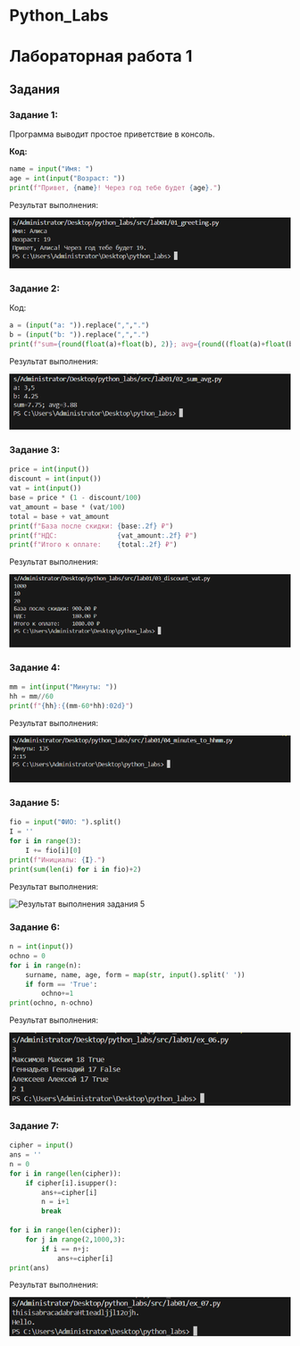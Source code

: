 

<h1>Python_Labs</h1>

# Лабораторная работа 1



## Задания

### Задание 1:

Программа выводит простое приветствие в консоль.

**Код:**
```python
name = input("Имя: ")
age = int(input("Возраст: "))
print(f"Привет, {name}! Через год тебе будет {age}.")
```
Результат выполнения:

![Результат выполнения задания 1](images/lab01/01_greeting.png)

### Задание 2: 

Код:

```python
a = (input("a: ")).replace(",",".")
b = (input("b: ")).replace(",",".")
print(f"sum={round(float(a)+float(b), 2)}; avg={round((float(a)+float(b))/2, 2)}")
```
Результат выполнения:

![Результат выполнения задания 2](images/lab01/02_sum_avg.png)


### Задание 3: 

```python
price = int(input())
discount = int(input())
vat = int(input())
base = price * (1 - discount/100)
vat_amount = base * (vat/100)
total = base + vat_amount
print(f"База после скидки: {base:.2f} ₽")
print(f"НДС:               {vat_amount:.2f} ₽")
print(f"Итого к оплате:    {total:.2f} ₽")
```
Результат выполнения:

![Результат выполнения задания 3](images/lab01/03_discount_vat.png)

### Задание 4: 

```python
mm = int(input("Минуты: "))
hh = mm//60
print(f"{hh}:{(mm-60*hh):02d}")
```
Результат выполнения:

![Результат выполнения задания 4](images/lab01/04_minutes_to_hhmm.png)

### Задание 5:

```python
fio = input("ФИО: ").split()
I = ''
for i in range(3):
    I += fio[i][0]
print(f"Инициалы: {I}.")
print(sum(len(i) for i in fio)+2)
```

Результат выполнения:

![Результат выполнения задания 5](images/lab01/s.png)


### Задание 6:
```python
n = int(input())
ochno = 0
for i in range(n):
    surname, name, age, form = map(str, input().split(' '))
    if form == 'True':
        ochno+=1
print(ochno, n-ochno)
```

Результат выполнения:

![Результат выполнения задания 6](images/lab01/ex_06.png)

### Задание 7:
```python
cipher = input()
ans = ''
n = 0
for i in range(len(cipher)):
    if cipher[i].isupper():
        ans+=cipher[i]
        n = i+1
        break

for i in range(len(cipher)):
    for j in range(2,1000,3):
        if i == n+j:
            ans+=cipher[i]
print(ans)
```

Результат выполнения:

![Результат выполнения задания 1](images/lab01/ex_07.png)
